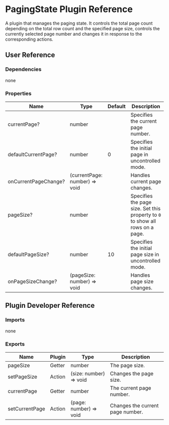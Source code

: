 # PagingState Plugin Reference

A plugin that manages the paging state. It controls the total page count depending on the total row count and the specified page size, controls the currently selected page number and changes it in response to the corresponding actions.

## User Reference

### Dependencies

none

### Properties

Name | Type | Default | Description
-----|------|---------|------------
currentPage? | number | | Specifies the current page number.
defaultCurrentPage? | number | 0 | Specifies the initial page in uncontrolled mode.
onCurrentPageChange? | (currentPage: number) => void | | Handles current page changes.
pageSize? | number | | Specifies the page size. Set this property to `0` to show all rows on a page.
defaultPageSize? | number | 10 | Specifies the initial page size in uncontrolled mode.
onPageSizeChange? | (pageSize: number) => void | | Handles page size changes.

## Plugin Developer Reference

### Imports

none

### Exports

Name | Plugin | Type | Description
-----|--------|------|------------
pageSize | Getter | number | The page size.
setPageSize | Action | (size: number) => void | Changes the page size.
currentPage | Getter | number | The current page number.
setCurrentPage | Action | (page: number) => void | Changes the current page number.
